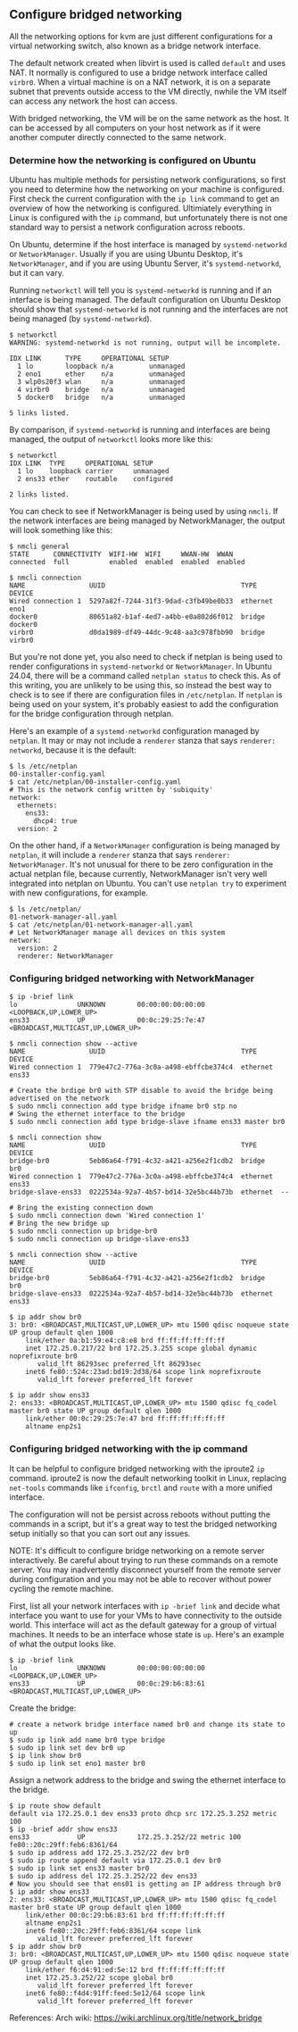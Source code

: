 ## Configure bridged networking

All the networking options for kvm are just different configurations for a virtual networking
switch, also known as a bridge network interface.

The default network created when libvirt is used is called `default` and uses NAT. It normally
is configured to use a bridge network interface called `virbr0`. When a virtual machine is
on a NAT network, it is on a separate subnet that prevents outside access to the VM directly,
nwhile the VM itself can access any network the host can access.

With bridged networking, the VM will be on the same network as the host. It can be accessed
by all computers on your host network as if it were another computer directly connected to
the same network.

### Determine how the networking is configured on Ubuntu

Ubuntu has multiple methods for persisting network configurations, so first you need to
determine how the networking on your machine is configured. First check the current
configuration with the `ip link` command to get an overview of how the networking is
configured. Ultimiately everything in Linux is configured with the `ip` command, but
unfortunately there is not one standard way to persist a network configuration across
reboots.

On Ubuntu, determine if the host interface is managed by `systemd-networkd` or `NetworkManager`.
Usually if you are using Ubuntu Desktop, it's `NetworkManager`, and if you are using
Ubuntu Server, it's `systemd-networkd`, but it can vary.

Running `networkctl` will tell you is `systemd-networkd` is running and if an interface
is being managed. The default configuration on Ubuntu Desktop should show that
`systemd-networkd` is not running and the interfaces are not being managed (by `systemd-networkd`).

```
$ networkctl
WARNING: systemd-networkd is not running, output will be incomplete.

IDX LINK      TYPE     OPERATIONAL SETUP    
  1 lo        loopback n/a         unmanaged
  2 eno1      ether    n/a         unmanaged
  3 wlp0s20f3 wlan     n/a         unmanaged
  4 virbr0    bridge   n/a         unmanaged
  5 docker0   bridge   n/a         unmanaged

5 links listed.
```

By comparison, if `systemd-networkd` is running and interfaces are being managed, the
output of `networkctl` looks more like this:

```
$ networkctl
IDX LINK  TYPE     OPERATIONAL SETUP
  1 lo    loopback carrier     unmanaged
  2 ens33 ether    routable    configured

2 links listed.
```

You can check to see if NetworkManager is being used by using `nmcli`. If the network
interfaces are being managed by NetworkManager, the output will look something like
this:

```
$ nmcli general
STATE      CONNECTIVITY  WIFI-HW  WIFI     WWAN-HW  WWAN    
connected  full          enabled  enabled  enabled  enabled

$ nmcli connection
NAME                UUID                                  TYPE      DEVICE  
Wired connection 1  5297a82f-7244-31f3-9dad-c3fb49be0b33  ethernet  eno1    
docker0             80651a82-b1af-4ed7-a4bb-e0a802d6f012  bridge    docker0 
virbr0              d0da1989-df49-44dc-9c48-aa3c978fbb90  bridge    virbr0
```

But you're not done yet, you also need to check if netplan is being used to render
configurations in `systemd-networkd` or `NetworkManager`. In Ubuntu 24.04, there will
be a command called `netplan status` to check this. As of this writing, you are unlikely
to be using this, so instead the best way to check is to see if there are configuration
files in `/etc/netplan`. If `netplan` is being used on your system, it's probably
easiest to add the configuration for the bridge configuration through netplan.

Here's an example of a `systemd-networkd` configuration managed by `netplan`. It may
or may not include a `renderer` stanza that says `renderer: networkd`, because it is
the default:

```
$ ls /etc/netplan
00-installer-config.yaml
$ cat /etc/netplan/00-installer-config.yaml
# This is the network config written by 'subiquity'
network:
  ethernets:
    ens33:
      dhcp4: true
  version: 2
```

On the other hand, if a `NetworkManager` configuration is being managed by `netplan`,
it will include a `renderer` stanza that says `renderer: NetworkManager`. It's not
unusual for there to be zero configuration in the actual netplan file, because currently,
NetworkManager isn't very well integrated into netplan on Ubuntu. You can't use
`netplan try` to experiment with new configurations, for example.

```
$ ls /etc/netplan/
01-network-manager-all.yaml
$ cat /etc/netplan/01-network-manager-all.yaml 
# Let NetworkManager manage all devices on this system
network:
  version: 2
  renderer: NetworkManager
```

### Configuring bridged networking with NetworkManager

```
$ ip -brief link
lo               UNKNOWN        00:00:00:00:00:00 <LOOPBACK,UP,LOWER_UP> 
ens33            UP             00:0c:29:25:7e:47 <BROADCAST,MULTICAST,UP,LOWER_UP>

$ nmcli connection show --active
NAME                UUID                                  TYPE      DEVICE 
Wired connection 1  779e47c2-776a-3c0a-a498-ebffcbe374c4  ethernet  ens33
```

```
# Create the brdige br0 with STP disable to avoid the bridge being advertised on the network
$ sudo nmcli connection add type bridge ifname br0 stp no
# Swing the ethernet interface to the bridge
$ sudo nmcli connection add type bridge-slave ifname ens33 master br0
```

```
$ nmcli connection show
NAME                UUID                                  TYPE      DEVICE 
bridge-br0          5eb86a64-f791-4c32-a421-a256e2f1cdb2  bridge    br0    
Wired connection 1  779e47c2-776a-3c0a-a498-ebffcbe374c4  ethernet  ens33  
bridge-slave-ens33  0222534a-92a7-4b57-bd14-32e5bc44b73b  ethernet  --
```

```
# Bring the existing connection down
$ sudo nmcli connection down 'Wired connection 1'
# Bring the new bridge up
$ sudo nmcli connection up bridge-br0
$ sudo nmcli connection up bridge-slave-ens33
```

```
$ nmcli connection show --active
NAME                UUID                                  TYPE      DEVICE 
bridge-br0          5eb86a64-f791-4c32-a421-a256e2f1cdb2  bridge    br0    
bridge-slave-ens33  0222534a-92a7-4b57-bd14-32e5bc44b73b  ethernet  ens33

$ ip addr show br0
3: br0: <BROADCAST,MULTICAST,UP,LOWER_UP> mtu 1500 qdisc noqueue state UP group default qlen 1000
    link/ether 0a:b1:59:e4:c8:e8 brd ff:ff:ff:ff:ff:ff
    inet 172.25.0.217/22 brd 172.25.3.255 scope global dynamic noprefixroute br0
       valid_lft 86293sec preferred_lft 86293sec
    inet6 fe80::524c:23ad:bd19:2d38/64 scope link noprefixroute 
       valid_lft forever preferred_lft forever

$ ip addr show ens33
2: ens33: <BROADCAST,MULTICAST,UP,LOWER_UP> mtu 1500 qdisc fq_codel master br0 state UP group default qlen 1000
    link/ether 00:0c:29:25:7e:47 brd ff:ff:ff:ff:ff:ff
    altname enp2s1
```

### Configuring bridged networking with the ip command

It can be helpful to configure bridged networking with the iproute2 `ip` command.
iproute2 is now the default networking toolkit in Linux, replacing `net-tools` commands
like `ifconfig`, `brctl` and `route` with a more unified interface.

The configuration will not be persist across reboots without putting the commands in
a script, but it's a great way to test the bridged networking setup initially so
that you can sort out any issues.

NOTE: It's difficult to configure bridge networking on a remote server interactively.
Be careful about trying to run these commands on a remote server. You may inadvertently
disconnect yourself from the remote server during configuration and you may not be able
to recover without power cycling the remote machine.

First, list all your network interfaces with `ip -brief link` and decide what interface
you want to use for your VMs to have connectivity to the outside world. This interface
will act as the default gateway for a group of virtual machines. It needs to be an
interface whose state is `up`. Here's an example of what the output looks like.

```
$ ip -brief link
lo               UNKNOWN        00:00:00:00:00:00 <LOOPBACK,UP,LOWER_UP>
ens33            UP             00:0c:29:b6:83:61 <BROADCAST,MULTICAST,UP,LOWER_UP>
```

Create the bridge:

```
# create a network bridge interface named br0 and change its state to up
$ sudo ip link add name br0 type bridge
$ sudo ip link set dev br0 up
$ ip link show br0
$ sudo ip link set eno1 master br0
```

Assign a network address to the bridge and swing the ethernet interface to the bridge.

```
$ ip route show default
default via 172.25.0.1 dev ens33 proto dhcp src 172.25.3.252 metric 100
$ ip -brief addr show ens33
ens33            UP             172.25.3.252/22 metric 100 fe80::20c:29ff:feb6:8361/64
$ sudo ip address add 172.25.3.252/22 dev br0
$ sudo ip route append default via 172.25.0.1 dev br0
$ sudo ip link set ens33 master br0
$ sudo ip address del 172.25.3.252/22 dev ens33
# Now you should see that ens01 is getting an IP address through br0
$ ip addr show ens33
2: ens33: <BROADCAST,MULTICAST,UP,LOWER_UP> mtu 1500 qdisc fq_codel master br0 state UP group default qlen 1000
    link/ether 00:0c:29:b6:83:61 brd ff:ff:ff:ff:ff:ff
    altname enp2s1
    inet6 fe80::20c:29ff:feb6:8361/64 scope link
       valid_lft forever preferred_lft forever
$ ip addr show br0
3: br0: <BROADCAST,MULTICAST,UP,LOWER_UP> mtu 1500 qdisc noqueue state UP group default qlen 1000
    link/ether f6:d4:91:ed:5e:12 brd ff:ff:ff:ff:ff:ff
    inet 172.25.3.252/22 scope global br0
       valid_lft forever preferred_lft forever
    inet6 fe80::f4d4:91ff:feed:5e12/64 scope link
       valid_lft forever preferred_lft forever
```

References:
Arch wiki: https://wiki.archlinux.org/title/network_bridge
